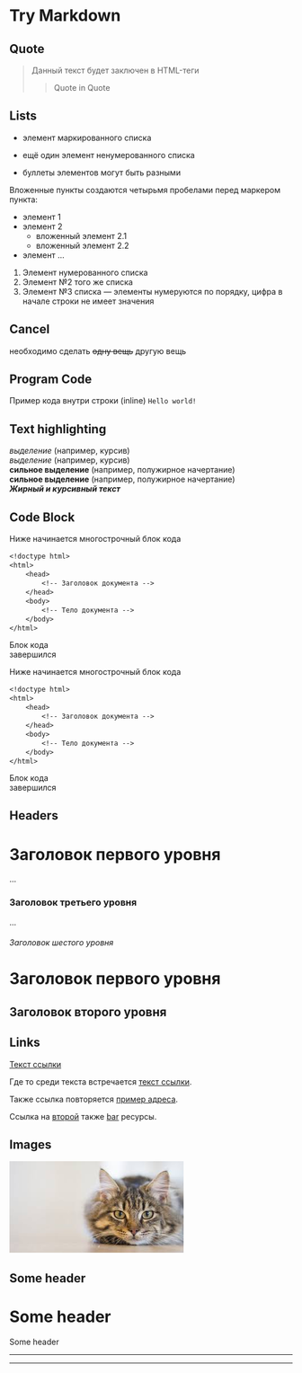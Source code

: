 # Try Markdown
## Quote
> Данный текст будет заключен в HTML-теги <blockquote>Quote in Quote</blockquote>

## Lists
<!-- * list
- first el
- second el -->
* элемент маркированного списка
- ещё один элемент ненумерованного списка
+ буллеты элементов могут быть разными

Вложенные пункты создаются четырьмя пробелами перед маркером пункта:

* элемент 1
* элемент 2
    * вложенный элемент 2.1
    * вложенный элемент 2.2
* элемент ...

1. Элемент нумерованного списка
2. Элемент №2 того же списка
9. Элемент №3 списка — элементы нумеруются по порядку, цифра в начале строки не имеет значения

## Cancel
необходимо сделать ~~одну вещь~~ другую вещь

## Program Code
Пример кода внутри строки (inline) `Hello world!`


## Text highlighting
*выделение* (например, курсив)  
_выделение_ (например, курсив)  
__сильное выделение__ (например, полужирное начертание)  
**сильное выделение** (например, полужирное начертание)  
***Жирный и курсивный текст***

## Code Block
Ниже начинается многострочный блок кода

    <!doctype html>
    <html>
        <head>
            <!-- Заголовок документа -->
        </head>
        <body>
            <!-- Тело документа -->
        </body>
    </html>

Блок кода  
завершился

Ниже начинается многострочный блок кода
```
<!doctype html>
<html>
    <head>
        <!-- Заголовок документа -->
    </head>
    <body>
        <!-- Тело документа -->
    </body>
</html>
```

Блок кода  
завершился

## Headers
# Заголовок первого уровня
...
### Заголовок третьего уровня
...
###### Заголовок шестого уровня
Заголовок первого уровня
========================

Заголовок второго уровня
------------------------

## Links
[Текст ссылки](http://example.com/ "Необязательный заголовок ссылки")

Где то среди текста встречается [текст ссылки][example].

Также ссылка повторяется [пример адреса][Example].

Ссылка на [второй][Foo] также [bar][] ресурсы.

[example]: http://example.com/ "==Необязательный заголовок ссылки"
[foo]: http://example.net/ '..Необязательный заголовок ссылки'
[Bar]: http://example.edu/ (!!Необязательный заголовок ссылки)

## Images
![Alt-текст](./src/assets/images/Unknown.jpg "Заголовок изображения")

Some header
---
Some header
===
Some header
***
***